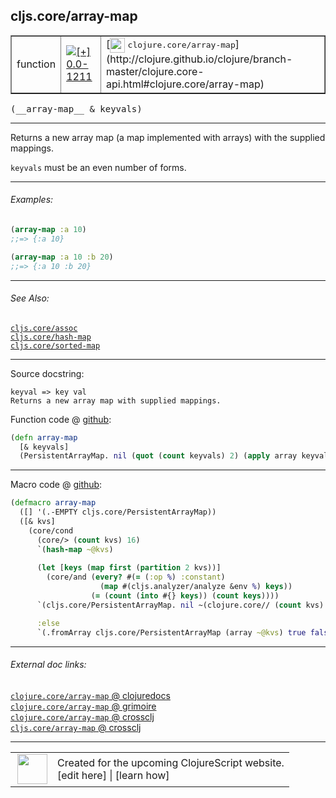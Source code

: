 ## cljs.core/array-map



 <table border="1">
<tr>
<td>function</td>
<td><a href="https://github.com/cljsinfo/cljs-api-docs/tree/0.0-1211"><img valign="middle" alt="[+] 0.0-1211" title="Added in 0.0-1211" src="https://img.shields.io/badge/+-0.0--1211-lightgrey.svg"></a> </td>
<td>
[<img height="24px" valign="middle" src="http://i.imgur.com/1GjPKvB.png"> <samp>clojure.core/array-map</samp>](http://clojure.github.io/clojure/branch-master/clojure.core-api.html#clojure.core/array-map)
</td>
</tr>
</table>


 <samp>
(__array-map__ & keyvals)<br>
</samp>

---

Returns a new array map (a map implemented with arrays) with the supplied mappings.

`keyvals` must be an even number of forms.

---

###### Examples:

```clj
(array-map :a 10)
;;=> {:a 10}

(array-map :a 10 :b 20)
;;=> {:a 10 :b 20}
```

---

###### See Also:

[`cljs.core/assoc`](cljs.core_assoc.md)<br>
[`cljs.core/hash-map`](cljs.core_hash-map.md)<br>
[`cljs.core/sorted-map`](cljs.core_sorted-map.md)<br>

---


Source docstring:

```
keyval => key val
Returns a new array map with supplied mappings.
```


Function code @ [github](https://github.com/clojure/clojurescript/blob/r2356/src/cljs/cljs/core.cljs#L6796-L6800):

```clj
(defn array-map
  [& keyvals]
  (PersistentArrayMap. nil (quot (count keyvals) 2) (apply array keyvals) nil))
```

<!--
Repo - tag - source tree - lines:

 <pre>
clojurescript @ r2356
└── src
    └── cljs
        └── cljs
            └── <ins>[core.cljs:6796-6800](https://github.com/clojure/clojurescript/blob/r2356/src/cljs/cljs/core.cljs#L6796-L6800)</ins>
</pre>

-->

---

Macro code @ [github](https://github.com/clojure/clojurescript/blob/r2356/src/clj/cljs/core.clj#L1443-L1457):

```clj
(defmacro array-map
  ([] '(.-EMPTY cljs.core/PersistentArrayMap))
  ([& kvs]
    (core/cond
      (core/> (count kvs) 16)
      `(hash-map ~@kvs)
      
      (let [keys (map first (partition 2 kvs))]
        (core/and (every? #(= (:op %) :constant)
                    (map #(cljs.analyzer/analyze &env %) keys))
                  (= (count (into #{} keys)) (count keys))))
      `(cljs.core/PersistentArrayMap. nil ~(clojure.core// (count kvs) 2) (array ~@kvs) nil)

      :else
      `(.fromArray cljs.core/PersistentArrayMap (array ~@kvs) true false))))
```

<!--
Repo - tag - source tree - lines:

 <pre>
clojurescript @ r2356
└── src
    └── clj
        └── cljs
            └── <ins>[core.clj:1443-1457](https://github.com/clojure/clojurescript/blob/r2356/src/clj/cljs/core.clj#L1443-L1457)</ins>
</pre>
-->

---


###### External doc links:

[`clojure.core/array-map` @ clojuredocs](http://clojuredocs.org/clojure.core/array-map)<br>
[`clojure.core/array-map` @ grimoire](http://conj.io/store/v1/org.clojure/clojure/1.7.0-beta3/clj/clojure.core/array-map/)<br>
[`clojure.core/array-map` @ crossclj](http://crossclj.info/fun/clojure.core/array-map.html)<br>
[`cljs.core/array-map` @ crossclj](http://crossclj.info/fun/cljs.core.cljs/array-map.html)<br>

---

 <table>
<tr><td>
<img valign="middle" align="right" width="48px" src="http://i.imgur.com/Hi20huC.png">
</td><td>
Created for the upcoming ClojureScript website.<br>
[edit here] | [learn how]
</td></tr></table>

[edit here]:https://github.com/cljsinfo/cljs-api-docs/blob/master/cljsdoc/cljs.core_array-map.cljsdoc
[learn how]:https://github.com/cljsinfo/cljs-api-docs/wiki/cljsdoc-files

<!--

This information was too distracting to show to readers, but I'll leave it
commented here since it is helpful to:

- pretty-print the data used to generate this document
- and show how to retrieve that data



The API data for this symbol:

```clj
{:description "Returns a new array map (a map implemented with arrays) with the supplied mappings.\n\n`keyvals` must be an even number of forms.",
 :ns "cljs.core",
 :name "array-map",
 :signature ["[& keyvals]"],
 :history [["+" "0.0-1211"]],
 :type "function",
 :related ["cljs.core/assoc"
           "cljs.core/hash-map"
           "cljs.core/sorted-map"],
 :full-name-encode "cljs.core_array-map",
 :source {:code "(defn array-map\n  [& keyvals]\n  (PersistentArrayMap. nil (quot (count keyvals) 2) (apply array keyvals) nil))",
          :title "Function code",
          :repo "clojurescript",
          :tag "r2356",
          :filename "src/cljs/cljs/core.cljs",
          :lines [6796 6800]},
 :extra-sources [{:code "(defmacro array-map\n  ([] '(.-EMPTY cljs.core/PersistentArrayMap))\n  ([& kvs]\n    (core/cond\n      (core/> (count kvs) 16)\n      `(hash-map ~@kvs)\n      \n      (let [keys (map first (partition 2 kvs))]\n        (core/and (every? #(= (:op %) :constant)\n                    (map #(cljs.analyzer/analyze &env %) keys))\n                  (= (count (into #{} keys)) (count keys))))\n      `(cljs.core/PersistentArrayMap. nil ~(clojure.core// (count kvs) 2) (array ~@kvs) nil)\n\n      :else\n      `(.fromArray cljs.core/PersistentArrayMap (array ~@kvs) true false))))",
                  :title "Macro code",
                  :repo "clojurescript",
                  :tag "r2356",
                  :filename "src/clj/cljs/core.clj",
                  :lines [1443 1457]}],
 :examples [{:id "198026",
             :content "```clj\n(array-map :a 10)\n;;=> {:a 10}\n\n(array-map :a 10 :b 20)\n;;=> {:a 10 :b 20}\n```"}],
 :full-name "cljs.core/array-map",
 :clj-symbol "clojure.core/array-map",
 :docstring "keyval => key val\nReturns a new array map with supplied mappings."}

```

Retrieve the API data for this symbol:

```clj
;; from Clojure REPL
(require '[clojure.edn :as edn])
(-> (slurp "https://raw.githubusercontent.com/cljsinfo/cljs-api-docs/catalog/cljs-api.edn")
    (edn/read-string)
    (get-in [:symbols "cljs.core/array-map"]))
```

-->
